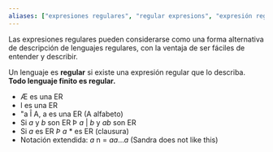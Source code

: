```yaml
---
aliases: ["expresiones regulares", "regular expresions", "expresión regular", "regular expresion" "regex"]
---
```

Las expresiones regulares pueden considerarse como una forma alternativa de descripción de lenguajes regulares, con la ventaja de ser fáciles de entender y describir.

Un lenguaje es **regular** si existe una expresión regular que lo describa. **Todo lenguaje finito es regular.**

- Æ es una ER 
- l es una ER 
- "a Î A, a es una ER (A alfabeto) 
- Si *a* y *b* son ER Þ *a* | *b*   y   *ab* son ER 
- Si *a* es ER *Þ* *a*  \*     es ER (clausura) 
- Notación extendida: *a* n = *aa*…*a*    (Sandra does not like this)